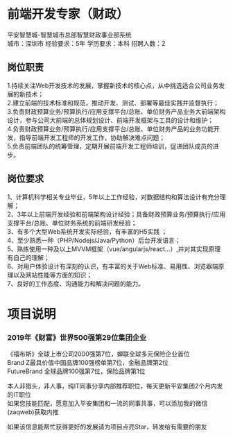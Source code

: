 # 前端开发专家（财政）
平安智慧城-智慧城市总部智慧财政事业部系统  
城市：深圳市 经验要求：5年 学历要求：本科  招聘人数：2

## 岗位职责
1.持续关注Web开发技术的发展，掌握新技术的核心点，从中挑选适合公司业务发展的新技术；   
2.建立前端的技术标准和规范，推动开发、测试、部署等最佳实践并监督执行；   
3.负责财政预算业务/预算执行/应用支撑平台/总账、单位财务产品业务大前端架构设计，参与公司大前端的总体规划设计、前端开发框架与工具的设计和维护；   
4.负责财政预算业务/预算执行/应用支撑平台/总账、单位财务产品的业务功能开发，指导前端开发工程师的开发工作，协助解决难点问题；   
5.负责前端团队的统筹管理，定期开展前端开发工程师培训，促进团队成员的进步。

## 岗位要求
1、计算机科学相关专业毕业，5年以上工作经验，对数据结构和算法设计有充分理解；   
2、3年以上前端开发经验和前端架构设计经验；具备财政预算业务/预算执行/应用支撑平台/总账、单位财务系统的前端研发经验；   
3、有多个大型Web系统开发实际经验，有丰富的H5实践 ；   
4、至少熟悉一种（PHP/Nodejs/Java/Python）后台开发语言；   
5、熟练使用一种及以上MVVM框架（vue/angularjs/react...）,并对其实现原理有自己的理解；   
6、对用户体验设计有深刻的认识，有丰富的关于Web标准、易用性、浏览器端原理以及网站性能等方面的知识；   
7、良好的工作态度、沟通能力和解决问题的能力。

# 项目说明

### 2019年《财富》世界500强第29位集团企业
《福布斯》全球上市公司2000强第7位，蝉联全球多元保险企业首位  
Brand Z最具价值中国品牌100强榜单第7位，金融品牌第2位  
FutureBrand 全球品牌100强第7位，保险品牌第1位

本人非猎头，非人事，纯IT同事分享内部推荐职位，每天更新平安集团2个月内发的IT职位  
如果您技能匹配，愿意加入平安集团和一流的同事共事，可以添加我的微信(zaqweb)获取内推 

如果该信息能帮忙获得更好的发展请为项目点亮Star，转发给有需要的朋友




